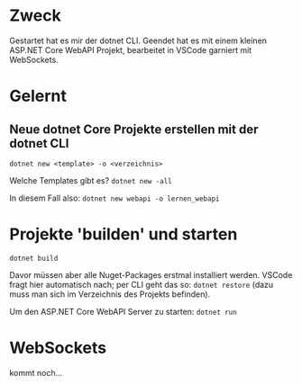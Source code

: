 # Zweck
Gestartet hat es mir der dotnet CLI. 
Geendet hat es mit einem kleinen ASP.NET Core WebAPI Projekt, bearbeitet in VSCode garniert mit WebSockets.

# Gelernt
 
## Neue dotnet Core Projekte erstellen mit der dotnet CLI

`dotnet new <template> -o <verzeichnis>`

Welche Templates gibt es?
`dotnet new -all`

In diesem Fall also:
`dotnet new webapi -o lernen_webapi`

# Projekte 'builden' und starten

`dotnet build`

Davor müssen aber alle Nuget-Packages erstmal installiert werden. 
VSCode fragt hier automatisch nach; per CLI geht das so: `dotnet restore` (dazu muss man sich im Verzeichnis des Projekts befinden).

Um den ASP.NET Core WebAPI Server zu starten: `dotnet run`


# WebSockets

kommt noch...